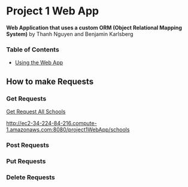 # Project 1 Web App
**Web Application that uses a custom ORM (Object Relational Mapping System)**
by Thanh Nguyen and Benjamin Karlsberg<br>

### Table of Contents

* [Using the Web App](#Requests)

<a name="Requests"></a>
## How to make Requests

### Get Requests
[Get Request All Schools](http://ec2-34-224-84-216.compute-1.amazonaws.com:8080/project1WebApp/schools)

http://ec2-34-224-84-216.compute-1.amazonaws.com:8080/project1WebApp/schools

### Post Requests


### Put Requests

### Delete Requests
